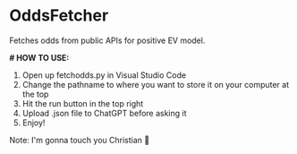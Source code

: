 # OddsFetcher
Fetches odds from public APIs for positive EV model.

**# HOW TO USE:**
1) Open up fetchodds.py in Visual Studio Code
2) Change the pathname to where you want to store it on your computer at the top
3) Hit the run button in the top right
4) Upload .json file to ChatGPT before asking it
5) Enjoy!

Note: I'm gonna touch you Christian 🥀
